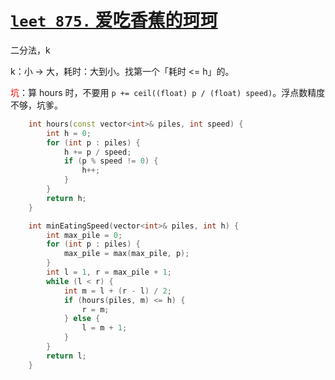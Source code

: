 # [`leet 875.` 爱吃香蕉的珂珂](https://leetcode.cn/problems/koko-eating-bananas)

二分法，k

k：小 -> 大，耗时：大到小。找第一个「耗时 <= h」的。

<font color="red">坑</font>：算 hours 时，不要用 `p += ceil((float) p / (float) speed)`。浮点数精度不够，坑爹。

```cpp
    int hours(const vector<int>& piles, int speed) {
        int h = 0;
        for (int p : piles) {
            h += p / speed;
            if (p % speed != 0) {
                h++;
            }
        }
        return h;
    }

    int minEatingSpeed(vector<int>& piles, int h) {
        int max_pile = 0;
        for (int p : piles) {
            max_pile = max(max_pile, p);
        }
        int l = 1, r = max_pile + 1;
        while (l < r) {
            int m = l + (r - l) / 2;
            if (hours(piles, m) <= h) {
                r = m;
            } else {
                l = m + 1;
            }
        }
        return l;
    }
```
